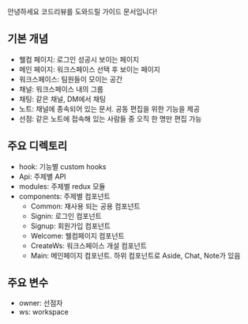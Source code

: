 안녕하세요 코드리뷰를 도와드릴 가이드 문서입니다!

## 기본 개념
- 웰컴 페이지: 로그인 성공시 보이는 페이지
- 메인 페이지: 워크스페이스 선택 후 보이는 페이지
- 워크스페이스: 팀원들이 모이는 공간
- 채널: 워크스페이스 내의 그룹
- 채팅: 같은 채널, DM에서 채팅
- 노트: 채널에 종속되어 있는 문서. 공동 편집을 위한 기능을 제공
- 선점: 같은 노트에 접속해 있는 사람들 중 오직 한 명만 편집 가능

## 주요 디렉토리
- hook: 기능별 custom hooks
- Api: 주제별 API
- modules: 주제별 redux 모듈
- components: 주제별 컴포넌트
  - Common: 재사용 되는 공용 컴포넌트
  - Signin: 로그인 컴포넌트
  - Signup: 회원가입 컴포넌트
  - Welcome: 웰컴페이지 컴포넌트
  - CreateWs: 워크스페이스 개설 컴포넌트
  - Main: 메인페이지 컴포넌트. 하위 컴포넌트로 Aside, Chat, Note가 있음

## 주요 변수
- owner: 선점자
- ws: workspace